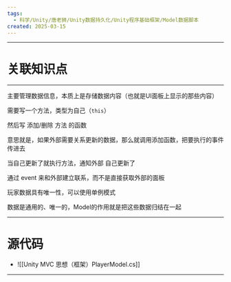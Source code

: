 ```yaml
---
tags:
  - 科学/Unity/唐老狮/Unity数据持久化/Unity程序基础框架/Model数据脚本
created: 2025-03-15
---
```


---
# 关联知识点



---

主要管理数据信息，本质上是存储数据内容（也就是UI面板上显示的那些内容）

需要写一个方法，类型为自己（`this`）

然后写 添加/删除 方法 的函数

意思就是，如果外部需要关系更新的数据，那么就调用添加函数，把要执行的事件传进去

当自己更新了就执行方法，通知外部 自己更新了

通过 event 来和外部建立联系，而不是直接获取外部的面板

玩家数据具有唯一性，可以使用单例模式

数据是通用的、唯一的，Model的作用就是把这些数据归结在一起

---
# 源代码

- ![[Unity MVC 思想（框架）PlayerModel.cs]]

---